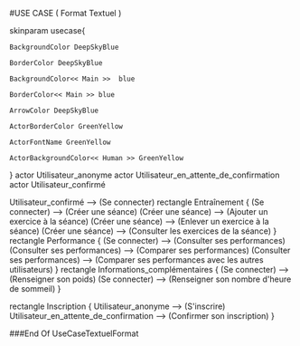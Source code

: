 #USE CASE ( Format Textuel )

skinparam usecase{

	BackgroundColor DeepSkyBlue

	BorderColor DeepSkyBlue

	BackgroundColor<< Main >>  blue

	BorderColor<< Main >> blue

	ArrowColor DeepSkyBlue

	ActorBorderColor GreenYellow

	ActorFontName GreenYellow

	ActorBackgroundColor<< Human >> GreenYellow

}
actor Utilisateur_anonyme
actor Utilisateur_en_attente_de_confirmation
actor Utilisateur_confirmé


Utilisateur_confirmé --> (Se connecter)
rectangle Entraînement {
  (Se connecter) --> (Créer une séance)
  (Créer une séance) --> (Ajouter un exercice à la séance)
  (Créer une séance) --> (Enlever un exercice à la séance)
  (Créer une séance) --> (Consulter les exercices de la séance)
}
rectangle Performance {
  (Se connecter) --> (Consulter ses performances)
  (Consulter ses performances) --> (Comparer ses performances)
  (Consulter ses performances) --> (Comparer ses performances avec les autres utilisateurs)
}
rectangle Informations_complémentaires {
  (Se connecter) --> (Renseigner son poids)
  (Se connecter) --> (Renseigner son nombre d'heure de sommeil)
}

rectangle Inscription {
  Utilisateur_anonyme --> (S'inscrire)
  Utilisateur_en_attente_de_confirmation --> (Confirmer son inscription)
}

###End Of UseCaseTextuelFormat
